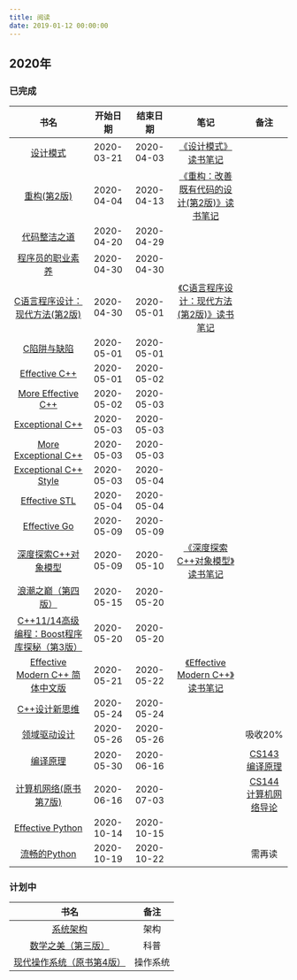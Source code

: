 ```yaml
---
title: 阅读
date: 2019-01-12 00:00:00
---
```


## 2020年

### 已完成

| 书名 | 开始日期 | 结束日期 | 笔记 | 备注 |
| :--: | :------: | :------: | :--: | :--: |
| [设计模式](https://book.douban.com/subject/1052241/) | 2020-03-21 | 2020-04-03 | [《设计模式》读书笔记](https://kibazen.cn/she-ji-mo-shi-du-shu-bi-ji/) |
| [重构(第2版)](https://book.douban.com/subject/33400354/) | 2020-04-04 | 2020-04-13 | [《重构：改善既有代码的设计(第2版)》读书笔记](https://kibazen.cn/chong-gou-gai-shan-ji-you-dai-ma-de-she-ji-di-2-ban-du-shu-bi-ji/) |
| [代码整洁之道](https://book.douban.com/subject/4199741/) | 2020-04-20 | 2020-04-29 |
| [程序员的职业素养](https://book.douban.com/subject/11614538/) | 2020-04-30 | 2020-04-30 |
| [C语言程序设计：现代方法(第2版)](https://book.douban.com/subject/4279678/) | 2020-04-30 | 2020-05-01 | [《C语言程序设计：现代方法(第2版)》读书笔记](https://kibazen.cn/c-yu-yan-cheng-xu-she-ji-xian-dai-fang-fa-di-2-ban-du-shu-bi-ji/) |
| [C陷阱与缺陷](https://book.douban.com/subject/2778632/) | 2020-05-01 | 2020-05-01 |
| [Effective C++](https://book.douban.com/subject/5387403/) | 2020-05-01 | 2020-05-02 |
| [More Effective C++](https://book.douban.com/subject/5908727/) | 2020-05-02 | 2020-05-03 |
| [Exceptional C++](https://book.douban.com/subject/10785602/) | 2020-05-03 | 2020-05-03 |
| [More Exceptional C++](https://book.douban.com/subject/5908728/) | 2020-05-03 |2020-05-03 |
| [Exceptional C++ Style](https://book.douban.com/subject/1470842/) | 2020-05-03 | 2020-05-04 |
| [Effective STL](https://book.douban.com/subject/1792179/) | 2020-05-04 | 2020-05-04 |
| [Effective Go](https://learnku.com/docs/effective-go/2020) | 2020-05-09 | 2020-05-09 |
| [深度探索C++对象模型](https://book.douban.com/subject/1091086/) | 2020-05-09 | 2020-05-10 | [《深度探索C++对象模型》读书笔记](https://kibazen.cn/shen-du-tan-suo-c-dui-xiang-mo-xing-du-shu-bi-ji/) |
| [浪潮之巅（第四版）](https://book.douban.com/subject/33474750/) | 2020-05-15 | 2020-05-20 |
| [C++11/14高级编程：Boost程序库探秘（第3版）](https://book.douban.com/subject/26978720/) | 2020-05-20 | 2020-05-20 |
| [Effective Modern C++ 简体中文版](https://book.douban.com/subject/30178902/) | 2020-05-21 | 2020-05-22 | [《Effective Modern C++》读书笔记](https://kibazen.cn/effective-modern-c-du-shu-bi-ji/) |
| [C++设计新思维](https://book.douban.com/subject/1119904/) | 2020-05-24 | 2020-05-24 |
| [领域驱动设计](https://book.douban.com/subject/5344973/) | 2020-05-26 | 2020-05-26 | | 吸收20% |
| [编译原理](https://book.douban.com/subject/3296317/) | 2020-05-30 | 2020-06-16 | | [CS143编译原理](https://www.bilibili.com/video/BV1NE411376V) |
| [计算机网络(原书第7版)](https://book.douban.com/subject/30280001/) | 2020-06-16 | 2020-07-03 | | [CS144计算机网络导论](https://www.bilibili.com/video/BV1wt41167iN) |
| [Effective Python](https://book.douban.com/subject/26709315/) | 2020-10-14 | 2020-10-15 | | |
| [流畅的Python](https://book.douban.com/subject/27028517/) | 2020-10-19 | 2020-10-22 | | 需再读 |

### 计划中

| 书名 | 备注 |
| :--: | :--: |
| [系统架构](https://book.douban.com/subject/26938710/) | 架构 |
| [数学之美（第三版）](https://book.douban.com/subject/35033507/) | 科普 |
| [现代操作系统（原书第4版）](https://book.douban.com/subject/27096665/) | 操作系统 |
